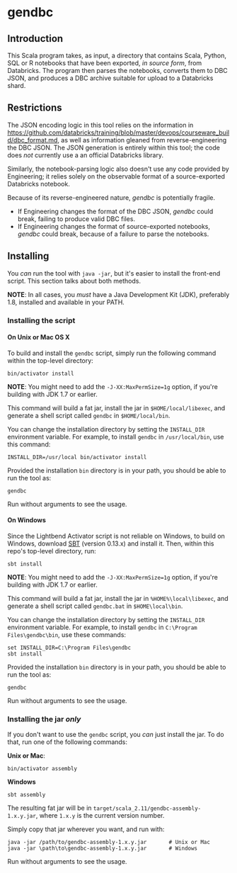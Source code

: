 # gendbc

## Introduction

This Scala program takes, as input, a directory that contains Scala, Python,
SQL or R notebooks that have been exported, _in source form_, from Databricks.
The program then parses the notebooks, converts them to DBC JSON, and produces
a DBC archive suitable for upload to a Databricks shard.

## Restrictions

The JSON encoding logic in this tool relies on the information in
<https://github.com/databricks/training/blob/master/devops/courseware_build/dbc_format.md>,
as well as information gleaned from reverse-engineering the DBC JSON. The JSON
generation is entirely within this tool; the code does _not_ currently use a
an official Databricks library.

Similarly, the notebook-parsing logic also doesn't use any code provided by
Engineering; it relies solely on the observable format of a source-exported
Databricks notebook.

Because of its reverse-engineered nature, _gendbc_ is potentially fragile.

* If Engineering changes the format of the DBC JSON, _gendbc_ could break,
  failing to produce valid DBC files.
* If Engineering changes the format of source-exported notebooks, _gendbc_
  could break, because of a failure to parse the notebooks.

## Installing

You _can_ run the tool with `java -jar`, but it's easier to install the
front-end script. This section talks about both methods.

**NOTE**: In all cases, you _must_ have a Java Development Kit (JDK),
preferably 1.8, installed and available in your PATH.

### Installing the script

#### On Unix or Mac OS X

To build and install the `gendbc` script, simply run the following
command within the top-level directory:

```
bin/activator install
```

**NOTE**: You might need to add the `-J-XX:MaxPermSize=1g` option, if you're building
with JDK 1.7 or earlier.

This command will build a fat jar, install the jar in `$HOME/local/libexec`,
and generate a shell script called `gendbc` in `$HOME/local/bin`.

You can change the installation directory by setting the `INSTALL_DIR`
environment variable. For example, to install `gendbc` in `/usr/local/bin`,
use this command:

```
INSTALL_DIR=/usr/local bin/activator install
```

Provided the installation `bin` directory is in your path, you should be able
to run the tool as:

```
gendbc
```

Run without arguments to see the usage.

#### On Windows

Since the Lightbend Activator script is not reliable on Windows, to build on
Windows, download [SBT](http://scala-sbt.org) (version 0.13.x) and install it.
Then, within this repo's top-level directory, run:

```
sbt install
```

**NOTE**: You might need to add the `-J-XX:MaxPermSize=1g` option, if you're
building with JDK 1.7 or earlier.

This command will build a fat jar, install the jar in `%HOME%\local\libexec`,
and generate a shell script called `gendbc.bat` in `$HOME\local\bin`.

You can change the installation directory by setting the `INSTALL_DIR`
environment variable. For example, to install `gendbc` in
`C:\Program Files\gendbc\bin`, use these commands:

```
set INSTALL_DIR=C:\Program Files\gendbc
sbt install
```

Provided the installation `bin` directory is in your path, you should be able
to run the tool as:

```
gendbc
```

Run without arguments to see the usage.

### Installing the jar _only_

If you don't want to use the `gendbc` script, you _can_ just install the
jar. To do that, run one of the following commands:

**Unix or Mac**:

```
bin/activator assembly
```

**Windows**

```
sbt assembly
```

The resulting fat jar will be in `target/scala_2.11/gendbc-assembly-1.x.y.jar`,
where `1.x.y` is the current version number.

Simply copy that jar wherever you want, and run with:

```
java -jar /path/to/gendbc-assembly-1.x.y.jar       # Unix or Mac
java -jar \path\to\gendbc-assembly-1.x.y.jar       # Windows
```

Run without arguments to see the usage.
